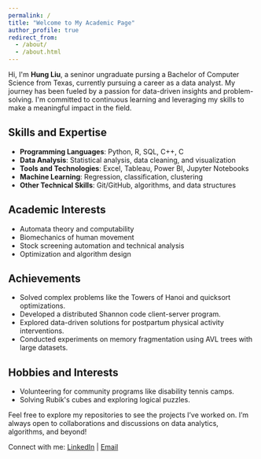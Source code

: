 ```yaml
---
permalink: /
title: "Welcome to My Academic Page"
author_profile: true
redirect_from: 
  - /about/
  - /about.html
---
```


Hi, I'm **Hung Liu**, a seninor ungraduate pursing a Bachelor of Computer Science from Texas, currently pursuing a career as a data analyst. My journey has been fueled by a passion for data-driven insights and problem-solving. I'm committed to continuous learning and leveraging my skills to make a meaningful impact in the field.

## Skills and Expertise
- **Programming Languages**: Python, R, SQL, C++, C
- **Data Analysis**: Statistical analysis, data cleaning, and visualization
- **Tools and Technologies**: Excel, Tableau, Power BI, Jupyter Notebooks
- **Machine Learning**: Regression, classification, clustering
- **Other Technical Skills**: Git/GitHub, algorithms, and data structures

## Academic Interests
- Automata theory and computability
- Biomechanics of human movement
- Stock screening automation and technical analysis
- Optimization and algorithm design

## Achievements
- Solved complex problems like the Towers of Hanoi and quicksort optimizations.
- Developed a distributed Shannon code client-server program.
- Explored data-driven solutions for postpartum physical activity interventions.
- Conducted experiments on memory fragmentation using AVL trees with large datasets.

## Hobbies and Interests
- Volunteering for community programs like disability tennis camps.
- Solving Rubik's cubes and exploring logical puzzles.

Feel free to explore my repositories to see the projects I’ve worked on. I’m always open to collaborations and discussions on data analytics, algorithms, and beyond!

Connect with me: [LinkedIn](hung-liu0) | [Email](mailto:hungliu.contact@gmail.com)

